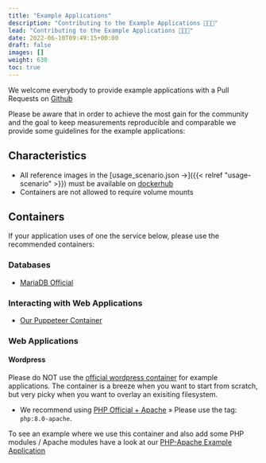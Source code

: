 ```yaml
---
title: "Example Applications"
description: "Contributing to the Example Applications 🥳🎉😍"
lead: "Contributing to the Example Applications 🥳🎉😍"
date: 2022-06-10T09:49:15+00:00
draft: false
images: []
weight: 630
toc: true
---
```


We welcome everybody to provide example applications with a Pull Requests on [Github](https://github.com/green-coding-berlin/example-applications)

Please be aware that in order to achieve the most gain for the community and
the goal to keep measurements reproducible and comparable we provide some
guidelines for the example applications:

## Characteristics
- All reference images in the [usage_scenario.json →]({{< relref "usage-scenario" >}}) must be
available on [dockerhub](https://hub.docker.com/)
- Containers are not allowed to require volume mounts

## Containers

If your application uses of one the service below, please use the recommended containers:

### Databases
- [MariaDB Official](https://hub.docker.com/_/mariadb)

### Interacting with Web Applications
- [Our Puppeteer Container](https://github.com/green-coding-berlin/example-applications/tree/main/puppeteer)

### Web Applications
#### Wordpress
Please do NOT use the [official wordpress container](https://hub.docker.com/_/wordpress)
for example applications.
The container is a breeze when you want to start from scratch, but very picky when you want
to overlay an exisiting filesystem.
- We recommend using [PHP Official + Apache](https://hub.docker.com/_/php) &raquo; Please use the tag: `php:8.0-apache`.

To see an example where we use this container and also add some PHP modules / Apache modules have a look
at our [PHP-Apache Example Application](https://github.com/green-coding-berlin/example-applications/tree/main/apache-mariadb-php)